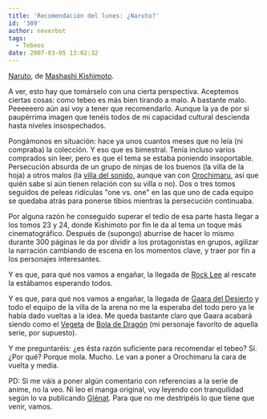 ```yaml
---
title: 'Recomendación del lunes: ¿Naruto?'
id: '389'
author: neverbot
tags:
  - Tebeos
date: 2007-03-05 13:02:32
---
```


[Naruto](http://en.wikipedia.org/wiki/Naruto), de [Mashashi Kishimoto](http://en.wikipedia.org/wiki/Masashi_Kishimoto).

A ver, esto hay que tomárselo con una cierta perspectiva. Aceptemos ciertas cosas: como tebeo es más bien tirando a malo. A bastante malo. Peeeeeero aún así voy a tener que recomendarlo. Aunque la ya de por si paupérrima imagen que tenéis todos de mi capacidad cultural descienda hasta niveles insospechados.

Pongámonos en situación: hace ya unos cuantos meses que no leía (ni compraba) la colección. Y eso que es bimestral. Tenía incluso varios comprados sin leer, pero es que el tema se estaba poniendo insoportable. Persecución absurda de un grupo de ninjas de los buenos (la villa de la hoja) a otros malos (la [villa del sonido](http://en.wikipedia.org/wiki/Land_of_Sound), aunque van con [Orochimaru](http://en.wikipedia.org/wiki/Orochimaru_%28Naruto%29), así que quién sabe si aún tienen relación con su villa o no). Dos o tres tomos seguidos de peleas ridículas "one vs. one" en las que uno de cada equipo se quedaba atrás para ponerse tibios mientras la persecución continuaba.

Por alguna razón he conseguido superar el tedio de esa parte hasta llegar a los tomos 23 y 24, donde Kishimoto por fin le da al tema un toque más cinematográfico. Después de (supongo) aburrise de hacer lo mismo durante 300 páginas le da por dividir a los protagonistas en grupos, agilizar la narración cambiando de escena en los momentos clave, y traer por fin a los personajes interesantes.

Y es que, para qué nos vamos a engañar, la llegada de [Rock Lee](http://en.wikipedia.org/wiki/Rock_Lee) al rescate la estábamos esperando todos.

Y es que, para qué nos vamos a engañar, la llegada de [Gaara del Desierto](http://en.wikipedia.org/wiki/Gaara) y todo el equipo de la villa de la arena no me la esperaba del todo pero ya le había dado vueltas a la idea. Me queda bastante claro que Gaara acabará siendo como el [Vegeta](http://en.wikipedia.org/wiki/Vegeta) de [Bola de Dragón](http://en.wikipedia.org/wiki/Dragon_Ball) (mi personaje favorito de aquella serie, por supuesto).

Y me preguntaréis: ¿es ésta razón suficiente para recomendar el tebeo? Sí. ¿Por qué? Porque mola. Mucho. Le van a poner a Orochimaru la cara de vuelta y media.

PD: Si me váis a poner algún comentario con referencias a la serie de anime, no la veo. Ni leo el manga original, voy leyendo con tranquilidad según lo va publicando [Glénat](http://www.edicionesglenat.es/asp/default.asp). Para que no me destripéis lo que tiene que venir, vamos.